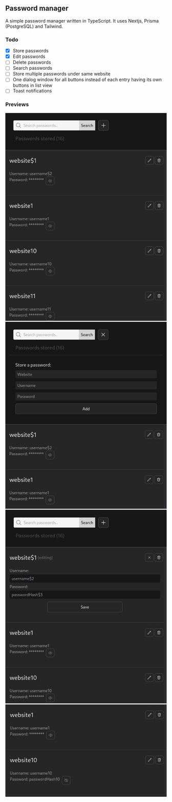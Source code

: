 
## Password manager

A simple password manager written in TypeScript. It uses Nextjs, Prisma (PostgreSQL) and Tailwind.

### Todo

- [x] Store passwords
- [x] Edit passwords
- [ ] Delete passwords
- [ ] Search passwords
- [ ] Store multiple passwords under same website
- [ ] One dialog window for all buttons instead of each entry having its own buttons in list view
- [ ] Toast notifications

### Previews

![preview1](./previews/preview1.png "Main page")
![preview2](./previews/preview2.png "Store a password")
![preview3](./previews/preview3.png "Edit a password")
![preview4](./previews/preview4.png "Show/hide password")